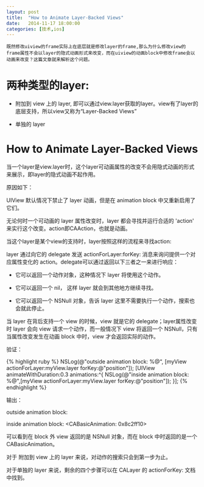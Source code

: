 ```yaml
---
layout: post
title:  "How to Animate Layer-Backed Views"
date:   2014-11-17 18:00:00
categories: [技术,ios]
---
```


`既然修改uiview的frame实际上在底层就是修改layer的frame,那么为什么修改view的frame属性不会以layer的隐式动画形式来改变，而在uiview的动画block中修改frame会以动画来改变？这篇文章就来解析这个问题。`

# 两种类型的layer:

* 附加到 view 上的 layer, 即可以通过view.layer获取的layer。view有了layer的底层支持，所以view又称为“Layer-Backed Views”

* 单独的 layer

# How to Animate Layer-Backed Views

当一个layer是view.layer时，这个layer可动画属性的改变不会用隐式动画的形式来展示，即layer的隐式动画不起作用。

原因如下：

UIView 默认情况下禁止了 layer 动画，但是在 animation block 中又重新启用了它们。

无论何时一个可动画的 layer 属性改变时，layer 都会寻找并运行合适的 'action' 来实行这个改变。action即CAAction，也就是动画。

当这个layer是某个view的支持时，layer按照这样的流程来寻找action:

layer 通过向它的 delegate 发送 actionForLayer:forKey: 消息来询问提供一个对应属性变化的 action。delegate可以通过返回以下三者之一来进行响应：

* 它可以返回一个动作对象，这种情况下 layer 将使用这个动作。

* 它可以返回一个 nil， 这样 layer 就会到其他地方继续寻找。

* 它可以返回一个 NSNull 对象，告诉 layer 这里不需要执行一个动作，搜索也会就此停止。

当 layer 在背后支持一个 view 的时候，view 就是它的 delegate；layer属性改变时 layer 会向 view 请求一个动作，而一般情况下 view 将返回一个 NSNull，只有当属性改变发生在动画 block 中时，view 才会返回实际的动作。

验证：

{% highlight ruby %}
NSLog(@"outside animation block: %@“, [myView actionForLayer:myView.layer forKey:@"position"]);
[UIView animateWithDuration:0.3 animations:^{
        NSLog(@"inside animation block: %@",[myView actionForLayer:myView.layer forKey:@"position"]);
}];
{% endhighlight %}

输出：

outside animation block: <null>

inside animation block: <CABasicAnimation: 0x8c2ff10>

可以看到在 block 外 view 返回的是 NSNull 对象，而在 block 中时返回的是一个 CABasicAnimation。

对于 附加到 view 上的 layer 来说，对动作的搜索只会到第一步为止。

对于单独的 layer 来说，剩余的四个步骤可以在 CALayer 的 actionForKey: 文档中找到。

